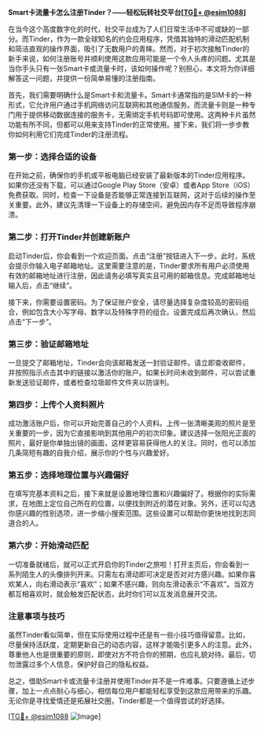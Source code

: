 **Smart卡流量卡怎么注册Tinder？——轻松玩转社交平台[[TG💪+ @esim1088](https://t.me/s/esim1088)]**

在当今这个高度数字化的时代，社交平台成为了人们日常生活中不可或缺的一部分。而Tinder，作为一款全球知名的约会应用程序，凭借其独特的滑动匹配机制和简洁直观的操作界面，吸引了无数用户的青睐。然而，对于初次接触Tinder的新手来说，如何注册账号并顺利使用这款应用可能是一个令人头疼的问题。尤其是当你手头只有一张Smart卡或流量卡时，该如何操作呢？别担心，本文将为你详细解答这一问题，并提供一份简单易懂的注册指南。

首先，我们需要明确什么是Smart卡和流量卡。Smart卡通常指的是SIM卡的一种形式，它允许用户通过手机网络访问互联网和其他通信服务。而流量卡则是一种专门用于提供移动数据连接的服务卡，无需绑定手机号码即可使用。这两种卡片虽然功能有所不同，但都可以用来支持Tinder的正常使用。接下来，我们将一步步教你如何利用它们完成Tinder的注册流程。

### 第一步：选择合适的设备

在开始之前，确保你的手机或平板电脑已经安装了最新版本的Tinder应用程序。如果你还没有下载，可以通过Google Play Store（安卓）或者App Store（iOS）免费获取。同时，检查一下设备是否能够正常连接到互联网，这对于后续的操作至关重要。此外，建议先清理一下设备上的存储空间，避免因内存不足而导致程序崩溃。

### 第二步：打开Tinder并创建新账户

启动Tinder后，你会看到一个欢迎页面。点击“注册”按钮进入下一步。此时，系统会提示你输入电子邮箱地址。这里需要注意的是，Tinder要求所有用户必须使用有效的邮箱地址进行注册，因此请务必填写真实且可用的邮箱信息。完成邮箱地址输入后，点击“继续”。

接下来，你需要设置密码。为了保证账户安全，请尽量选择复杂度较高的密码组合，例如包含大小写字母、数字以及特殊字符的组合。设置完成后再次确认，然后点击“下一步”。

### 第三步：验证邮箱地址

一旦提交了邮箱地址，Tinder会向该邮箱发送一封验证邮件。请立即查收邮件，并按照指示点击其中的链接以激活你的账户。如果长时间未收到邮件，可以尝试重新发送验证邮件，或者检查垃圾邮件文件夹以防误判。

### 第四步：上传个人资料照片

成功激活账户后，你可以开始完善自己的个人资料。上传一张清晰美观的照片是至关重要的一步，因为它直接影响到其他用户的初次印象。建议选择一张阳光正面的照片，最好是你单独出镜的画面，这样更容易获得他人的关注。同时，也可以添加几条简短有趣的自我介绍，展示你的个性与兴趣爱好。

### 第五步：选择地理位置与兴趣偏好

在填写完基本资料之后，接下来就是设置地理位置和兴趣偏好了。根据你的实际需求，在地图上定位自己所在的位置，以便找到附近的潜在对象。另外，还可以勾选你感兴趣的性别选项，进一步缩小搜索范围。这些设置可以帮助你更快地找到志同道合的人。

### 第六步：开始滑动匹配

一切准备就绪后，就可以正式开启你的Tinder之旅啦！打开主页后，你会看到一系列陌生人的头像排列开来。只需左右滑动即可决定是否对对方感兴趣。如果你喜欢某人，向右滑动表示“喜欢”；如果不感兴趣，则向左滑动表示“不喜欢”。当双方都互相喜欢时，就会触发匹配状态，此时你们可以互发消息展开交流。

### 注意事项与技巧

虽然Tinder看似简单，但在实际使用过程中还是有一些小技巧值得留意。比如，尽量保持活跃度，定期更新自己的动态内容，这样才能吸引更多人的注意。此外，尊重他人也是很重要的原则，即使对方不符合你的预期，也应礼貌对待。最后，切勿泄露过多个人信息，保护好自己的隐私权益。

总之，借助Smart卡或流量卡注册并使用Tinder并不是一件难事。只要遵循上述步骤，加上一点点耐心与细心，相信每位用户都能轻松享受到这款应用带来的乐趣。无论你是寻找爱情还是拓展社交圈，Tinder都是一个值得尝试的好选择。

[[TG💪+ @esim1088](https://t.me/s/esim1088) ![Image](https://i.postimg.cc/4NQfJmqS/Snipaste-2025-05-13-00-14-12.png)]